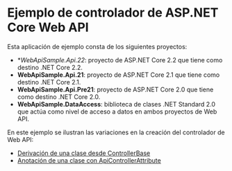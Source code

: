 # <a name="aspnet-core-web-api-controller-sample"></a>Ejemplo de controlador de ASP.NET Core Web API

Esta aplicación de ejemplo consta de los siguientes proyectos:

- **WebApiSample.Api.22*: proyecto de ASP.NET Core 2.2 que tiene como destino .NET Core 2.2.
- **WebApiSample.Api.21**: proyecto de ASP.NET Core 2.1 que tiene como destino .NET Core 2.1.
- **WebApiSample.Api.Pre21**: proyecto de ASP.NET Core 2.0 que tiene como destino .NET Core 2.0.
- **WebApiSample.DataAccess**: biblioteca de clases .NET Standard 2.0 que actúa como nivel de acceso a datos en ambos proyectos de Web API.

En este ejemplo se ilustran las variaciones en la creación del controlador de Web API:

- [Derivación de una clase desde ControllerBase](https://docs.microsoft.com/aspnet/core/web-api#derive-class-from-controllerbase)
- [Anotación de una clase con ApiControllerAttribute](https://docs.microsoft.com/aspnet/core/web-api#annotate-class-with-apicontrollerattribute)
